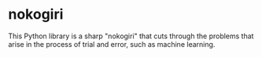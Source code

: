 # nokogiri
This Python library is a sharp "nokogiri" that cuts through the problems that arise in the process of trial and error, such as machine learning.
